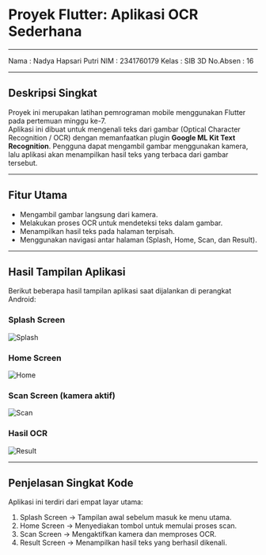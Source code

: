 # Proyek Flutter: Aplikasi OCR Sederhana

--- 

Nama : Nadya Hapsari Putri
NIM : 2341760179
Kelas : SIB 3D
No.Absen : 16

---

## Deskripsi Singkat
Proyek ini merupakan latihan pemrograman mobile menggunakan Flutter pada pertemuan minggu ke-7.  
Aplikasi ini dibuat untuk mengenali teks dari gambar (Optical Character Recognition / OCR) dengan memanfaatkan plugin **Google ML Kit Text Recognition**.
Pengguna dapat mengambil gambar menggunakan kamera, lalu aplikasi akan menampilkan hasil teks yang terbaca dari gambar tersebut.

---

## Fitur Utama
- Mengambil gambar langsung dari kamera.  
- Melakukan proses OCR untuk mendeteksi teks dalam gambar.  
- Menampilkan hasil teks pada halaman terpisah.  
- Menggunakan navigasi antar halaman (Splash, Home, Scan, dan Result).   

---

## Hasil Tampilan Aplikasi
Berikut beberapa hasil tampilan aplikasi saat dijalankan di perangkat Android:

### Splash Screen
![Splash](screenshots/splash_screen.jpg)

### Home Screen
![Home](screenshots/home_screen.jpg)

### Scan Screen (kamera aktif)
![Scan](screenshots/scan_screen.jpg)

### Hasil OCR
![Result](screenshots/result_screen.jpg)

---

## Penjelasan Singkat Kode
Aplikasi ini terdiri dari empat layar utama:
1. Splash Screen → Tampilan awal sebelum masuk ke menu utama.  
2. Home Screen → Menyediakan tombol untuk memulai proses scan.  
3. Scan Screen → Mengaktifkan kamera dan memproses OCR.  
4. Result Screen → Menampilkan hasil teks yang berhasil dikenali.  


